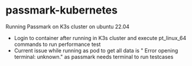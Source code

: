# passmark-kubernetes
Running Passmark on K3s cluster on ubuntu 22.04
- Login to container after running in K3s cluster and execute pt_linux_64 commands to run performance test
- Current issue while running as pod to get all data is " Error opening terminal: unknown."  as passmark needs terminal to run testcases
